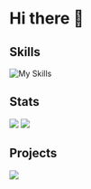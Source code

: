 # Hi there 👋

## Skills
![My Skills](https://skillicons.dev/icons?i=c,cpp,html,css,js,java,dart,flutter)

## Stats
![](https://github-readme-stats.vercel.app/api?username=haruto356&show_icons=true&theme=dark)
![](https://github-readme-stats.vercel.app/api/top-langs/?username=haruto356&theme=dark&layout=donut)

## Projects
![](https://github-readme-stats.vercel.app/api/pin/?username=haruto356&repo=GuideSignGenerator)
<!--
**haruto356/haruto356** is a ✨ _special_ ✨ repository because its `README.md` (this file) appears on your GitHub profile.

Here are some ideas to get you started:

- 🔭 I’m currently working on ...
- 🌱 I’m currently learning ...
- 👯 I’m looking to collaborate on ...
- 🤔 I’m looking for help with ...
- 💬 Ask me about ...
- 📫 How to reach me: ...
- 😄 Pronouns: ...
- ⚡ Fun fact: ...
-->
